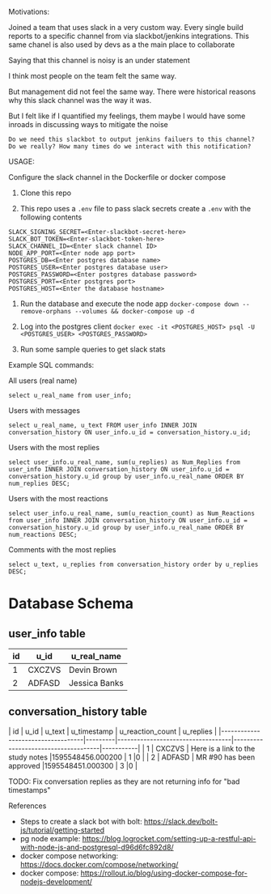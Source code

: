 Motivations:

Joined a team that uses slack in a very custom way.  Every single build reports to a specific channel from via slackbot/jenkins
integrations.  This same chanel is also used by devs as a the main place to collaborate

Saying that this channel is noisy is an under statement

I think most people on the team felt the same way.

But management did not feel the same way.  There were historical reasons why this slack channel was the way it was.

But I felt like if I quantified my feelings, them maybe I would have some inroads in discussing ways to mitigate the noise

``Do we need this slackbot to output jenkins failuers to this channel? Do we really? How many times do we interact with
this notification?``

USAGE:

Configure the slack channel in the Dockerfile or docker compose

1) Clone this repo

1) This repo uses a `.env` file to pass slack secrets create a `.env` with the following contents
```.env
SLACK_SIGNING_SECRET=<Enter-slackbot-secret-here>
SLACK_BOT_TOKEN=<Enter-slackbot-token-here>
SLACK_CHANNEL_ID=<Enter slack channel ID>
NODE_APP_PORT=<Enter node app port>
POSTGRES_DB=<Enter postgres database name>
POSTGRES_USER=<Enter postgres database user>
POSTGRES_PASSWORD=<Enter postgres database password>
POSTGRES_PORT=<Enter postgres port>
POSTGRES_HOST=<Enter the database hostname>
```

1) Run the database and execute the node app `docker-compose down --remove-orphans --volumes && docker-compose up -d`

1) Log into the postgres client `docker exec -it <POSTGRES_HOST> psql -U <POSTGRES_USER> <POSTGRES_PASSWORD>`

1) Run some sample queries to get slack stats

Example SQL commands:

All users (real name)
```postgresql
select u_real_name from user_info;
```

Users with messages
```postgresql
select u_real_name, u_text FROM user_info INNER JOIN conversation_history ON user_info.u_id = conversation_history.u_id;
```

Users with the most replies
```postgresql
select user_info.u_real_name, sum(u_replies) as Num_Replies from user_info INNER JOIN conversation_history ON user_info.u_id = conversation_history.u_id group by user_info.u_real_name ORDER BY num_replies DESC;
```

Users with the most reactions
```postgresql
select user_info.u_real_name, sum(u_reaction_count) as Num_Reactions from user_info INNER JOIN conversation_history ON user_info.u_id = conversation_history.u_id group by user_info.u_real_name ORDER BY num_reactions DESC;
```

Comments with the most replies
```postgresql
select u_text, u_replies from conversation_history order by u_replies DESC;
```

# Database Schema
## user_info table

|                    id             |  u_id    |       u_real_name      | 
|-----------------------------------|----------|------------------------|
| 1                                 | CXCZVS   | Devin Brown            |
| 2                                 | ADFASD   | Jessica Banks          |

## conversation_history table

|                    id             |  u_id   |           u_text                  | u_timestamp      | u_reaction_count | u_replies |
|-----------------------------------|---------|-----------------------------------|-------------------------------------|-----------|
| 1                                 | CXCZVS  | Here is a link to the study notes |1595548456.000200 | 1                |0          |
| 2                                 | ADFASD  | MR #90 has been approved          |1595548451.000300 | 3                |0          |


TODO: Fix conversation replies as they are not returning info for "bad timestamps"

References

- Steps to create a slack bot with bolt: https://slack.dev/bolt-js/tutorial/getting-started
- pg node example: https://blog.logrocket.com/setting-up-a-restful-api-with-node-js-and-postgresql-d96d6fc892d8/
- docker compose networking: https://docs.docker.com/compose/networking/
- docker compose: https://rollout.io/blog/using-docker-compose-for-nodejs-development/
